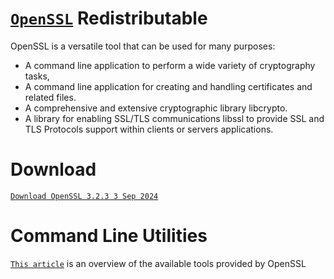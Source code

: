 # [`OpenSSL`](https://wiki.openssl.org/index.php/Main_Page) Redistributable

OpenSSL is a versatile tool that can be used for many purposes:

- A command line application to perform a wide variety of cryptography tasks,
- A command line application for creating and handling certificates and related files.
- A comprehensive and extensive cryptographic library libcrypto.
- A library for enabling SSL/TLS communications libssl to provide SSL and TLS Protocols support within clients or servers applications.

# Download

[`Download OpenSSL 3.2.3 3 Sep 2024`](https://github.com/FirstTimeEZ/openssl/raw/refs/heads/main/openssl-3-2-3.zip)

# Command Line Utilities

[`This article`](https://wiki.openssl.org/index.php/Command_Line_Utilities) is an overview of the available tools provided by OpenSSL
